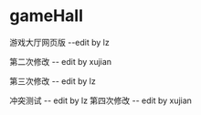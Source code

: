 # gameHall
游戏大厅网页版
--edit by lz

第二次修改
-- edit by xujian

第三次修改
-- edit by lz

冲突测试
-- edit by lz
第四次修改
-- edit by xujian
